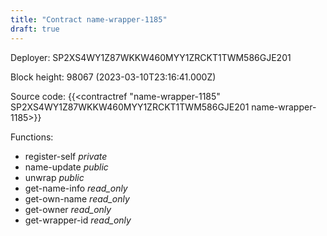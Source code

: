 ```yaml
---
title: "Contract name-wrapper-1185"
draft: true
---
```

Deployer: SP2XS4WY1Z87WKKW460MYY1ZRCKT1TWM586GJE201


 



Block height: 98067 (2023-03-10T23:16:41.000Z)

Source code: {{<contractref "name-wrapper-1185" SP2XS4WY1Z87WKKW460MYY1ZRCKT1TWM586GJE201 name-wrapper-1185>}}

Functions:

* register-self _private_
* name-update _public_
* unwrap _public_
* get-name-info _read_only_
* get-own-name _read_only_
* get-owner _read_only_
* get-wrapper-id _read_only_
